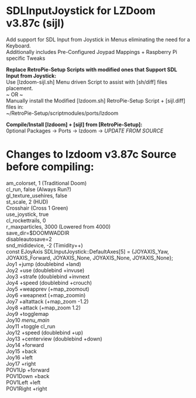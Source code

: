 # SDLInputJoystick for LZDoom v3.87c (sijl)  
Add support for SDL Input from Joystick in Menus eliminating the need for a Keyboard.  
Additionally includes Pre-Configured Joypad Mappings + Raspberry Pi specific Tweaks

**Replace RetroPie-Setup Scripts with modified ones that Support SDL Input from Joystick:**  
Use [lzdoom-sijl.sh] Menu driven Script to assist with [sh/diff] files placement.  
~ OR ~  
Manually install the Modified [lzdoom.sh] RetroPie-Setup Script + [sijl.diff] files in:  
~/RetroPie-Setup/scriptmodules/ports/lzdoom  

**Compile/Install [lzdoom] + [sijl] from [RetroPie-Setup]:**  
0ptional Packages -> Ports -> lzdoom -> *UPDATE FROM SOURCE*  

# Changes to lzdoom v3.87c Source before compiling:  
am_colorset,			1 (Traditional Doom)  
cl_run,			false (Always Run?)  
gl_texture_usehires, false  
st_scale, 2 (HUD)  
Crosshair (Cross 1 Green)  
use_joystick, true  
cl_rockettrails, 0  
r_maxparticles, 3000 (Lowered from 4000)  
save_dir=$DOOMWADDIR  
disableautosave=2  
snd_mididevice, -2 (Timidity++)  
const EJoyAxis SDLInputJoystick::DefaultAxes[5] = {JOYAXIS_Yaw, JOYAXIS_Forward, JOYAXIS_None, JOYAXIS_None, JOYAXIS_None};  
Joy1 +jump   (doublebind +land)  
Joy2 +use    (doublebind +invuse)  
Joy3 +strafe (doublebind +invnext   
Joy4 +speed  (doublebind +crouch)  
Joy5 +weapprev (+map_zoomout)  
Joy6 +weapnext (+map_zoomin)  
Joy7 +altattack (+map_zoom -1.2)  
Joy8 +attack    (+map_zoom  1.2)  
Joy9 +togglemap  
Joy10 *menu_main*  
Joy11 +toggle cl_run  
Joy12 +speed (doublebind +up)  
Joy13 +centerview (doublebind +down)  
Joy14 +forward  
Joy15 +back  
Joy16 +left  
Joy17 +right  
POV1Up +forward  
POV1Down +back  
POV1Left +left  
POV1Right +right  
